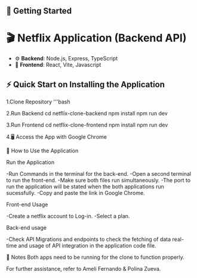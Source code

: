 ## 🚀 Getting Started

# 🎬 Netflix Application (Backend API)

- ⚙️ **Backend**: Node.js, Express, TypeScript
- 🎨 **Frontend**: React, Vite, Javascript

## ⚡ Quick Start on Installing the Application

1.Clone Repository
  '''bash
  
2.Run Backend
  cd netflix-clone-backend
  npm install
  npm run dev
  
3.Run Frontend
  cd netflix-clone-frontend
  npm install
  npm run dev

4.🖥️ Access the App with Google Chrome

🚀 How to Use the Application

Run the Application

-Run Commands in the terminal for the back-end.
-Open a second terminal to run the front-end. 
-Make sure both files run simultaneously.
-The port to run the application will be stated when the both applications run sucessfully.
-Copy and paste the link in Google Chrome.

Front-end Usage 

-Create a netflix account to Log-in.
-Select a plan.

Back-end usage

-Check API Migrations and endpoints to check the fetching of data real-time and usage of API integration in the application code file.


📌 Notes
Both apps need to be running for the clone to function properly.

For further assistance, refer to Ameli Fernando & Polina Zueva.
